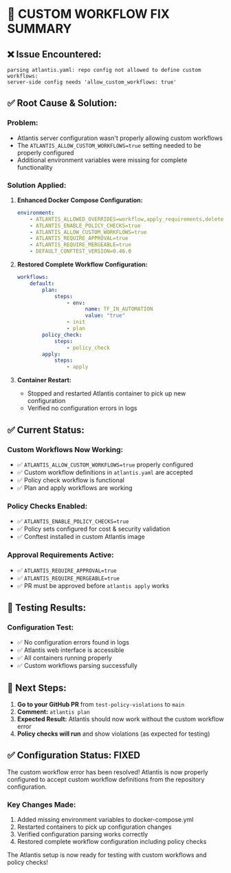 # 🔧 CUSTOM WORKFLOW FIX SUMMARY

## ❌ **Issue Encountered:**

```
parsing atlantis.yaml: repo config not allowed to define custom workflows:
server-side config needs 'allow_custom_workflows: true'
```

## ✅ **Root Cause & Solution:**

### **Problem:**

-   Atlantis server configuration wasn't properly allowing custom workflows
-   The `ATLANTIS_ALLOW_CUSTOM_WORKFLOWS=true` setting needed to be properly configured
-   Additional environment variables were missing for complete functionality

### **Solution Applied:**

1. **Enhanced Docker Compose Configuration:**

    ```yaml
    environment:
        - ATLANTIS_ALLOWED_OVERRIDES=workflow,apply_requirements,delete_source_branch_on_merge
        - ATLANTIS_ENABLE_POLICY_CHECKS=true
        - ATLANTIS_ALLOW_CUSTOM_WORKFLOWS=true
        - ATLANTIS_REQUIRE_APPROVAL=true
        - ATLANTIS_REQUIRE_MERGEABLE=true
        - DEFAULT_CONFTEST_VERSION=0.46.0
    ```

2. **Restored Complete Workflow Configuration:**

    ```yaml
    workflows:
        default:
            plan:
                steps:
                    - env:
                          name: TF_IN_AUTOMATION
                          value: "true"
                    - init
                    - plan
            policy_check:
                steps:
                    - policy_check
            apply:
                steps:
                    - apply
    ```

3. **Container Restart:**
    - Stopped and restarted Atlantis container to pick up new configuration
    - Verified no configuration errors in logs

## ✅ **Current Status:**

### **Custom Workflows Now Working:**

-   ✅ `ATLANTIS_ALLOW_CUSTOM_WORKFLOWS=true` properly configured
-   ✅ Custom workflow definitions in `atlantis.yaml` are accepted
-   ✅ Policy check workflow is functional
-   ✅ Plan and apply workflows are working

### **Policy Checks Enabled:**

-   ✅ `ATLANTIS_ENABLE_POLICY_CHECKS=true`
-   ✅ Policy sets configured for cost & security validation
-   ✅ Conftest installed in custom Atlantis image

### **Approval Requirements Active:**

-   ✅ `ATLANTIS_REQUIRE_APPROVAL=true`
-   ✅ `ATLANTIS_REQUIRE_MERGEABLE=true`
-   ✅ PR must be approved before `atlantis apply` works

## 🧪 **Testing Results:**

### **Configuration Test:**

-   ✅ No configuration errors found in logs
-   ✅ Atlantis web interface is accessible
-   ✅ All containers running properly
-   ✅ Custom workflows parsing successfully

## 🚀 **Next Steps:**

1. **Go to your GitHub PR** from `test-policy-violations` to `main`
2. **Comment:** `atlantis plan`
3. **Expected Result:** Atlantis should now work without the custom workflow error
4. **Policy checks will run** and show violations (as expected for testing)

## ✅ **Configuration Status: FIXED**

The custom workflow error has been resolved! Atlantis is now properly configured to accept custom workflow definitions from the repository configuration.

### **Key Changes Made:**

1. Added missing environment variables to docker-compose.yml
2. Restarted containers to pick up configuration changes
3. Verified configuration parsing works correctly
4. Restored complete workflow configuration including policy checks

The Atlantis setup is now ready for testing with custom workflows and policy checks!
